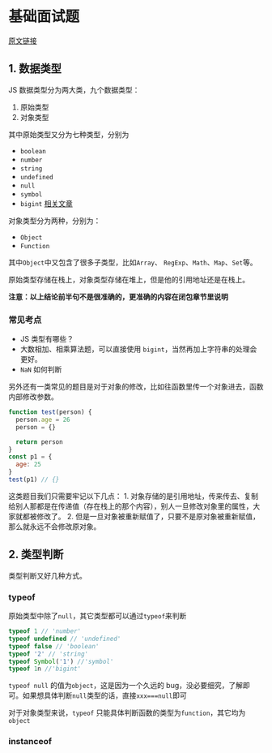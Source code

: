 # 基础面试题

[原文链接](https://juejin.cn/post/6947860760840110088)

## 1. 数据类型

JS 数据类型分为两大类，九个数据类型：

1.  原始类型
2.  对象类型

其中原始类型又分为七种类型，分别为

- `boolean`
- `number`
- `string`
- `undefined`
- `null`
- `symbol`
- `bigint` [相关文章](https://segmentfault.com/a/1190000019912017?utm_source=tag-newest)

对象类型分为两种，分别为：

- `Object`
- `Function`

其中`Object`中又包含了很多子类型，比如`Array`、 `RegExp`、`Math`、`Map`、`Set`等。

原始类型存储在栈上，对象类型存储在堆上，但是他的引用地址还是在栈上。

**注意：以上结论前半句不是很准确的，更准确的内容在闭包章节里说明**

### 常见考点

- JS 类型有哪些？
- 大数相加、相乘算法题，可以直接使用 `bigint`，当然再加上字符串的处理会更好。
- `NaN` 如何判断

另外还有一类常见的题目是对于对象的修改，比如往函数里传一个对象进去，函数内部修改参数。

```js
function test(person) {
  person.age = 26
  person = {}

  return person
}
const p1 = {
  age: 25
}
test(p1) // {}
```

这类题目我们只需要牢记以下几点： 1. 对象存储的是引用地址，传来传去、复制给别人那都是在传递值（存在栈上的那个内容），别人一旦修改对象里的属性，大家就都被修改了。 2. 但是一旦对象被重新赋值了，只要不是原对象被重新赋值，那么就永远不会修改原对象。

## 2. 类型判断

类型判断又好几种方式。

### typeof

原始类型中除了`null`，其它类型都可以通过`typeof`来判断

```js
typeof 1 // 'number'
typeof undefined // 'undefined'
typeof false // 'boolean'
typeof '2' // 'string'
typeof Symbol('1') //'symbol'
typeof 1n //'bigint'
```

`typeof null` 的值为`object`，这是因为一个久远的 bug，没必要细究，了解即可。如果想具体判断`null`类型的话，直接`xxx===null`即可

对于对象类型来说，`typeof` 只能具体判断函数的类型为`function`，其它均为`object`

### instanceof
